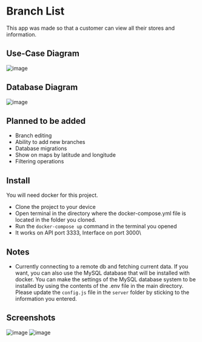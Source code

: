 # Branch List
This app was made so that a customer can view all their stores and information.

## Use-Case Diagram

![image](https://i.hizliresim.com/eq1088t.png)

## Database Diagram

![image](https://i.hizliresim.com/3r30yet.png)


## Planned to be added
- Branch editing
- Ability to add new branches
- Database migrations
- Show on maps by latitude and longitude
- Filtering operations

## Install
 You will need docker for this project.
- Clone the project to your device
- Open terminal in the directory where the docker-compose.yml file is located in the folder you cloned.
- Run the ```docker-compose up``` command in the terminal you opened
- It works on API port 3333, Interface on port 3000\

## Notes
- Currently connecting to a remote db and fetching current data. If you want, you can also use the MySQL database that will be installed with docker. You can make the settings of the MySQL database system to be installed by using the contents of the .env file in the main directory. Please update the ```config.js``` file in the ```server``` folder by sticking to the information you entered.

## Screenshots
![image](https://i.hizliresim.com/i7lyky7.jpg)
![image](https://i.hizliresim.com/hgczenf.jpg)
